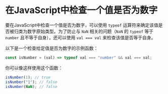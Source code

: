 # 在JavaScript中检查一个值是否为数字

要在JavaScript中检查一个值是否为数字，可以使用 `typeof` 运算符来确定该值是否被归类为数字原始类型。为了防止与 `NaN` 相关的问题（`NaN` 的 `typeof` 等于 `number` 且不等于自身），还可以使用 `val === val` 来检查该值是否等于自身。

以下是一个检查给定值是否为数字的示例函数：

```js
const isNumber = (val) => typeof val === "number" && val === val;
```

你可以像这样使用这个函数：

```js
isNumber(1); // true
isNumber("1"); // false
isNumber(NaN); // false
```
